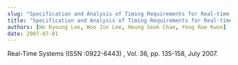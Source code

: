 ```yaml
---
slug: "Specification and Analysis of Timing Requirements for Real-time Systems in the CBD approach"
title: "Specification and Analysis of Timing Requirements for Real-time Systems in the CBD approach"
authors: [Ho Kyoung Lee, Woo Jin Lee, Heung Seok Chae, Yong Rae Kwon]
date: 2007-07-01
---
```


Real-Time Systems (ISSN :0922-6443) , Vol. 36, pp. 135-158, July 2007.
